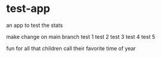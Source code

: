 # test-app
an app to test the stats

make change on main branch
test 1
test 2
test 3
test 4
test 5

fun for all that children call
their favorite time of year
